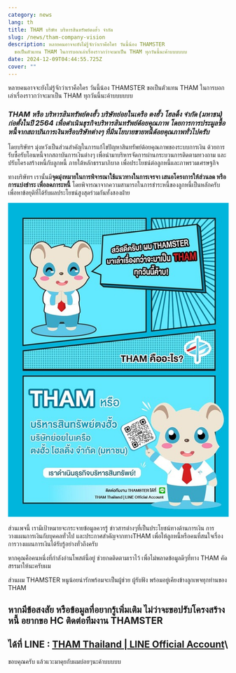 ```yaml
---
category: news
lang: th
title: THAM บริษัท บริหารสินทรัพย์ตงฮํ้ว จำกัด
slug: /news/tham-company-vision
description: หลายคนอาจจะยังไม่รู้จักว่าเราคือใคร วันนี้น้อง THAMSTER
  ขอเป็นตัวแทน THAM ในการบอกเล่าเรื่องราวกว่าจะมาเป็น THAM ทุกวันนี้นะค้าบบบบบบ
date: 2024-12-09T04:44:55.725Z
cover: ""
---
```

หลายคนอาจจะยังไม่รู้จักว่าเราคือใคร วันนี้น้อง THAMSTER ขอเป็นตัวแทน THAM ในการบอกเล่าเรื่องราวกว่าจะมาเป็น THAM ทุกวันนี้นะค้าบบบบบบ

### *THAM หรือ บริหารสินทรัพย์ตงฮั้ว บริษัทย่อยในเครือ ตงฮั้ว โฮลดิ้ง จำกัด (มหาชน) ก่อตั้งในปี 2564 เพื่อดำเนินธุรกิจบริหารสินทรัพย์ด้อยคุณภาพ โดยการการประมูลซื้อหนี้จากสถาบันการเงินหรือบริษัทต่างๆ ที่มีนโยบายขายหนี้ด้อยคุณภาพทั่วไปครับ*

โดยบริษัทฯ มุ่งหวังเป็นส่วนสำคัญในการแก้ไขปัญหาสินทรัพย์ด้อยคุณภาพของระบบการเงิน ด้วยการรับซื้อรับโอนหนี้จากสถาบันการเงินต่างๆ เพื่อนำมาบริหารจัดการผ่านกระบวนการติดตามทวงถาม และปรับโครงสร้างหนี้กับลูกหนี้ ภายใต้หลักธรรมาภิบาล เพื่อประโยชน์ต่อลูกหนี้และภาพรวมเศรษฐกิจ

ทางบริษัทฯ เรานั้นมี**จุดมุ่งหมายในการพิจารณาใช้แนวทางในการเจรจา เสนอโครงการให้ส่วนลด หรือการแบ่งชำระ เพื่อลดภาระหนี้** โดยพิจารณาจากความสามารถในการชำระหนี้ของลูกหนี้เป็นหลักครับ เพื่อหาข้อยุติที่ได้รับผลประโยชน์สูงสุดร่วมกันทั้งสองฝ่าย

![การดำเนินธุรกิจบริหารสินทรัพย์ตงฮั้ว](../../../images/82611d88bb59299b5338126955d00a60098fe59d_2_529x750.jpeg "วิสัยทัศน์ และจุดมุ่งหมาย THAM")

ส่วนเพจนี้ เรามีเป้าหมายจะกระจายข้อมูลควรรู้ ข่าวสารต่างๆที่เป็นประโยชน์ทางด้านการเงิน การวางแผนการเงินกับบุคคลทั่วไป และประกาศสำคัญจากทางTHAM เพื่อให้ลูกหนี้หรือคนที่สนใจเรื่องการวางแผนการเงินได้รับรู้อย่างทั่วถึงครับ

หากคุณคือคนหนึ่งที่กำลังอ่านโพสต์นี้อยู่ ช่วยกดติดตามเราไว้ เพื่อไม่พลาดข้อมูลดีๆที่ทาง THAM คัดสรรมาให้นะครับผม

ส่วนผม THAMSTER หนูน้อยน่ารักพร้อมจะเป็นผู้ช่วย ผู้รับฟัง พร้อมอยู่เคียงข้างลูกเพจทุกท่านของ THAM

## หากมีข้อสงสัย หรือข้อมูลที่อยากรู้เพิ่มเติม ไม่ว่าจะขอปรับโครงสร้างหนี้ อยากขอ HC ติดต่อทีมงาน THAMSTER

## ได้ที่ LINE : [THAM Thailand | LINE Official Account](https://lin.ee/38M2xnN)\

ขอบคุณครับ แล้วแวะมาคุยกับผมบ่อยๆนะค้าบบบบบ